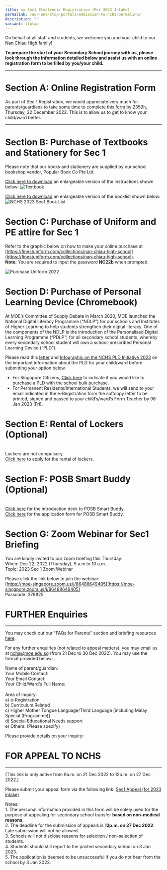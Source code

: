 ```yaml
---
title: xx Sec1 Electronic Registration (For 2023 Intake)
permalink: /our-one-stop-portals/admission-to-nchs/permalink/
description: ""
variant: tiptap
---
```

On behalf of all staff and students, we welcome you and your child to our Nan Chiau High family! 

**To prepare the start of your Secondary School journey with us, please look through the information detailed below and assist us with an online registration form to be filled by you/your child.**

_________________________________________________________________
# **Section A: Online Registration Form**
 
As part of Sec 1 Registration, we would appreciate very much for parents/guardians to take some time to complete this&nbsp;[form](https://forms.gle/V2Tf26oNuEBXo9Qr8) by 2359h, Thursday, 22 December 2022. This is to allow us to get to know your child/ward better.

_________________________________________________________________

# **Section B: Purchase of Textbooks and Stationery for Sec 1**  
Please note that our books and stationery are supplied by our school bookshop vendor, Popular Book Co Pte Ltd.

[Click here to download](/files/3%20a%20Copy%20of%20NCH%20Instruction%20Sheet%20Sec%201%20Final.pdf) an enlargeable version of the instructions shown below:
![Textbook](/images/Instruction%20Sheet%20Sec%201%20Purchase%20Textbooks%20and%20Stationery%20Final.png)

[Click here to download](/files/2023%20Sec%201%20Booklist%20Only.pdf)&nbsp;an enlargeable version of the booklist shown below:
![NCHS 2023 Sec1 Book List](/images/NCHS%202023%20Sec1%20Book%20List_Page_1.png)
  





# **Section C: Purchase of Uniform and PE attire for Sec 1**
Refer to the graphic below on how to make your online purchase at [https://finestuniform.com/collections/nan-chiau-high-school](https://finestuniform.com/collections/nan-chiau-high-school).
<br>**Note:** You are required to input the password **NC22b** when prompted.

![Purchase Uniform 2022](/images/NC%20Online%20instructions%202022%20-%20Purchase%20Uniform.png)

# **Section D: Purchase of Personal Learning Device (Chromebook)**
At MOE’s Committee of Supply Debate in March 2020, MOE launched the National Digital Literacy Programme (“NDLP”) for our schools and Institutes of Higher Learning to help students strengthen their digital literacy. One of the components of the NDLP is the introduction of the Personalised Digital Learning Programme (“PDLP”) for all secondary school students, whereby every secondary school student will own a school-prescribed Personal Learning Device (“PLD”). 

Please read this [letter](/files/NCHS%20Letter%20to%20Parents%20for%20PDLP%20Procurement_21%20Dec%202022.pdf) and [Infographic on the NCHS PLD Initiative 2023](/files/Infographic%20on%20the%20PLD%20Initiative_2023%20-%20NCHS%20(Website).pdf) on the important information about the PLD for your child/ward before submitting your option below.

 
* For Singapore Citizens, [Click here](https://go.gov.sg/pdlpadmin) to indicate if you would like to purchase a PLD with the school bulk purchase.
* For Permanent Residents/International Students, we will send to your email indicated in the e-Registration form the softcopy letter to be printed, signed and passed to your child’s/ward’s Form Teacher by 06 Jan 2023 (Fri).

# **Section E: Rental of Lockers (Optional)**
<br>Lockers are not compulsory.&nbsp;
<br>[Click here](https://docs.google.com/forms/d/e/1FAIpQLScQSBOtCXphFMbTBaz5jHnFkSgjSeklzHA2yR-cMLQ_-8RNjQ/closedform) to apply for the rental of lockers.

# **Section F: POSB Smart Buddy (Optional)**
<br>[Click here](/files/POSB%20Smart%20Buddy_Intro%20Deck%20for%20Parents.pdf) for the introduction deck to POSB Smart Buddy.
<br>[Click here](/files/Smart%20Buddy%20Registration%20Letter%20(Secondary-Online).pdf) for the application form for POSB Smart Buddy.

# **Section G: Zoom Webinar for Sec1 Briefing**
You are kindly invited to our zoom briefing this Thursday.
<br>When: Dec 22, 2022 (Thursday), 9 a.m.to 10 a.m.
<br>Topic: 2023 Sec 1 Zoom Webinar

Please click the link below to join the webinar:<br>
[https://moe-singapore.zoom.us/j/86488649405](https://moe-singapore.zoom.us/j/86488649405)
<br>Passcode: 376825

# FURTHER Enquiries
----------------------------------

You may check out our "FAQs for Parents" section and briefing resources [here](https://sites.google.com/moe.edu.sg/sec1-admissions-faqs/faqs-for-parents).



For any further enquiries (not related to appeal matters), you may email us at [nchs@moe.edu.sg](mailto:nchs@moe.edu.sg) (from 21 Dec to 30 Dec 2022). You may use the format provided below:

  

Name of parent/guardian:<br>
Your Mobile Contact:<br>
Your Email Contact:<br>
Your Child/Ward's Full Name:<br>  
Area of inquiry:<br>
a) e-Registration<br>
b) Curriculum Related<br>
c) Higher Mother Tongue Language/Third Language \[including Malay Special (Programme)\]<br>
d) Special Educational Needs support<br>
e) Others: (Please specify)

Please provide details on your inquiry:


# FOR APPEAL TO NCHS
------------------
(This link is only active from 9a.m. on 21 Dec 2022 to 12p.m. on 27 Dec 2022.)

  

Please submit your appeal form via the following link: [Sec1 Appeal (for 2023 intake)](https://form.gov.sg/637b469241fdcf00125d8cd7)

  
Notes:&nbsp;<br>1.  The personal information provided in this form will be solely used for the purpose of appealing for secondary school transfer **based on non-medical reasons**.&nbsp; &nbsp;&nbsp;
<br>2.  The deadline for the submission of appeals is **12p.m. on 27 Dec 2022**.&nbsp; Late submission will not be allowed.&nbsp;
 <br>3.  Schools will not disclose reasons for selection / non-selection of students.&nbsp;&nbsp;
 <br>4.  Students should still report to the posted secondary school on 3 Jan 2023.&nbsp;
 <br>5.  The application is deemed to be unsuccessful if you do not hear from the school by 3 Jan 2023.